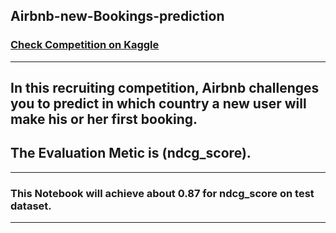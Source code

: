 ## Airbnb-new-Bookings-prediction

### [Check Competition on Kaggle](https://www.kaggle.com/competitions/airbnb-recruiting-new-user-bookings/overview)
-------------------------
## In this recruiting competition, Airbnb challenges you to predict in which country a new user will make his or her first booking.
## The Evaluation Metic is (ndcg_score).
-------------------------
### This Notebook will achieve about 0.87 for ndcg_score on test dataset.
-------------------------

